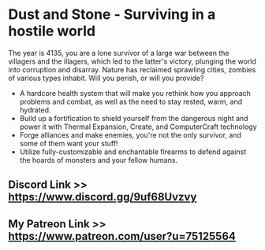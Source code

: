 

# **Dust and Stone - Surviving in a hostile world**

The year is 4135, you are a lone survivor of a large war between the villagers and the illagers, which led to the latter's victory,  plunging the world into corruption and disarray. Nature has reclaimed sprawling cities, zombies of various types inhabit. Will you perish, or will you provide?

* A hardcore health system that will make you rethink how you approach problems and combat, as well as the need to stay rested, warm, and hydrated.
* Build up a fortification to shield yourself from the dangerous night and power it with Thermal Expansion, Create, and ComputerCraft technology
* Forge alliances and make enemies, you're not the only survivor, and some of them want your stuff!
* Utilize fully-customizable and enchantable firearms to defend against the hoards of monsters and your fellow humans.

## Discord Link >> https://www.discord.gg/9uf68Uvzvy
## My Patreon Link >> https://www.patreon.com/user?u=75125564
